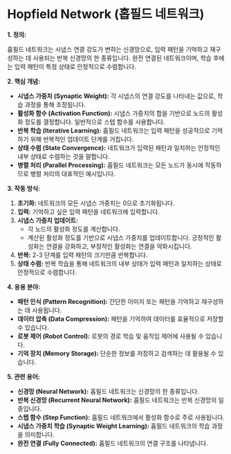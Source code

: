 # Hopfield Network (홉필드 네트워크)

**1. 정의:**

홉필드 네트워크는 시냅스 연결 강도가 변하는 신경망으로, 입력 패턴을 기억하고 재구성하는 데 사용되는 반복 신경망의 한 종류입니다. 완전 연결된 네트워크이며, 학습 후에는 입력 패턴이 특정 상태로 안정적으로 수렴합니다.

**2. 핵심 개념:**

*   **시냅스 가중치 (Synaptic Weight):** 각 시냅스의 연결 강도를 나타내는 값으로, 학습 과정을 통해 조정됩니다.
*   **활성화 함수 (Activation Function):** 시냅스 가중치의 합을 기반으로 노드의 활성화 정도를 결정합니다. 일반적으로 스텝 함수를 사용합니다.
*   **반복 학습 (Iterative Learning):** 홉필드 네트워크는 입력 패턴을 성공적으로 기억하기 위해 반복적인 업데이트 단계를 거칩니다.
*   **상태 수렴 (State Convergence):** 네트워크가 입력된 패턴과 일치하는 안정적인 내부 상태로 수렴하는 것을 말합니다.
*   **병렬 처리 (Parallel Processing):** 홉필드 네트워크는 모든 노드가 동시에 작동하므로 병렬 처리의 대표적인 예시입니다.

**3. 작동 방식:**

1.  **초기화:** 네트워크의 모든 시냅스 가중치는 0으로 초기화됩니다.
2.  **입력:** 기억하고 싶은 입력 패턴을 네트워크에 입력합니다.
3.  **시냅스 가중치 업데이트:**
    *   각 노드의 활성화 정도를 계산합니다.
    *   계산된 활성화 정도를 기반으로 시냅스 가중치를 업데이트합니다.  긍정적인 활성화는 연결을 강화하고, 부정적인 활성화는 연결을 약화시킵니다.
4.  **반복:** 2-3 단계를 입력 패턴의 크기만큼 반복합니다.
5.  **상태 수렴:** 반복 학습을 통해 네트워크의 내부 상태가 입력 패턴과 일치하는 상태로 안정적으로 수렴합니다.

**4. 응용 분야:**

*   **패턴 인식 (Pattern Recognition):** 간단한 이미지 또는 패턴을 기억하고 재구성하는 데 사용됩니다.
*   **데이터 압축 (Data Compression):**  패턴을 기억하여 데이터를 효율적으로 저장할 수 있습니다.
*   **로봇 제어 (Robot Control):**  로봇의 경로 학습 및 움직임 제어에 사용될 수 있습니다.
*   **기억 장치 (Memory Storage):**  단순한 정보를 저장하고 검색하는 데 활용될 수 있습니다.

**5. 관련 용어:**

*   **신경망 (Neural Network):** 홉필드 네트워크는 신경망의 한 종류입니다.
*   **반복 신경망 (Recurrent Neural Network):** 홉필드 네트워크는 반복 신경망의 일종입니다.
*   **스텝 함수 (Step Function):** 홉필드 네트워크에서 활성화 함수로 주로 사용됩니다.
*   **시냅스 가중치 학습 (Synaptic Weight Learning):** 홉필드 네트워크의 학습 과정을 의미합니다.
*   **완전 연결 (Fully Connected):** 홉필드 네트워크의 연결 구조를 나타냅니다.